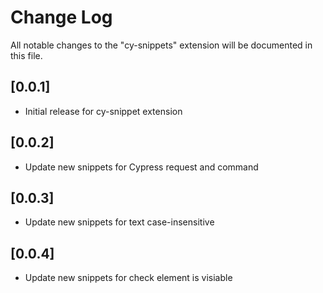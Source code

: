 # Change Log

All notable changes to the "cy-snippets" extension will be documented in this file.

## [0.0.1]

- Initial release for cy-snippet extension

## [0.0.2]

- Update new snippets for Cypress request and command

## [0.0.3]

- Update new snippets for text case-insensitive

## [0.0.4]

- Update new snippets for check element is visiable
